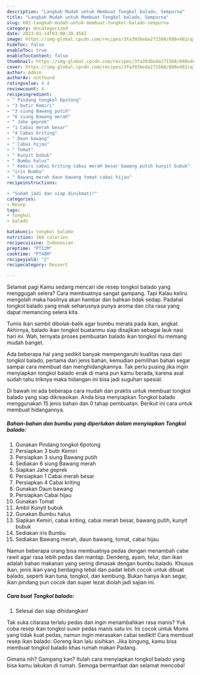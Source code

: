 ```yaml
---
description: "Langkah Mudah untuk Membuat Tongkol balado, Sempurna"
title: "Langkah Mudah untuk Membuat Tongkol balado, Sempurna"
slug: 602-langkah-mudah-untuk-membuat-tongkol-balado-sempurna
category: Uncategorized
date: 2023-01-14T03:00:20.458Z
image: https://img-global.cpcdn.com/recipes/3fa393beda271568/680x482cq70/tongkol-balado-foto-resep-utama.jpg
hideToc: false
enableToc: true
enableTocContent: false
thumbnail: https://img-global.cpcdn.com/recipes/3fa393beda271568/680x482cq70/tongkol-balado-foto-resep-utama.jpg
cover: https://img-global.cpcdn.com/recipes/3fa393beda271568/680x482cq70/tongkol-balado-foto-resep-utama.jpg
author: Admin
authorAv: notfound
ratingvalue: 4.4
reviewcount: 4
recipeingredient:
- " Pindang tongkol 6potong"
- "3 butir Kemiri"
- "3 siung Bawang putih"
- "6 siung Bawang merah"
- " Jahe geprek"
- "1 Cabai merah besar"
- "4 Cabai kriting"
- " Daun bawang"
- " Cabai hijau"
- " Tomat"
- " Kunyit bubuk"
- " Bumbu halus"
- " Kemiri cabai kriting cabai merah besar bawang putih kunyit bubuk"
- "iris Bumbu"
- " Bawang merah daun bawang tomat cabai hijau"
recipeinstructions:

- "Sudah jadi dan siap dinikmati!"
categories:
- Resep
tags:
- tongkol
- balado

katakunci: tongkol balado 
nutrition: 164 calories
recipecuisine: Indonesian
preptime: "PT12M"
cooktime: "PT48M"
recipeyield: "2"
recipecategory: Dessert

---
```



Selamat pagi Kamu sedang mencari ide resep tongkol balado yang menggugah selera? Cara membuatnya sangat gampang. Tapi Kalau keliru mengolah maka hasilnya akan hambar dan bahkan tidak sedap. Padahal tongkol balado yang enak seharusnya punya aroma dan cita rasa yang dapat memancing selera kita.


Tumis ikan sambil dibolak-balik agar bumbu merata pada ikan, angkat. Akhirnya, balado ikan tongkol buatanmu siap disajikan sebagai lauk nasi hari ini. Wah, ternyata proses pembuatan balado ikan tongkol itu memang mudah banget.

Ada beberapa hal yang sedikit banyak mempengaruhi kualitas rasa dari tongkol balado, pertama dari jenis bahan, kemudian pemilihan bahan segar sampai cara membuat dan menghidangkannya. Tak perlu pusing jika ingin menyiapkan tongkol balado enak di mana pun kamu berada, karena asal sudah tahu triknya maka hidangan ini bisa jadi suguhan spesial.


Di bawah ini ada beberapa cara mudah dan praktis untuk membuat tongkol balado yang siap dikreasikan. Anda bisa menyiapkan Tongkol balado menggunakan 15 jenis bahan dan 0 tahap pembuatan. Berikut ini cara untuk membuat hidangannya.

<!--inarticleads1-->

##### Bahan-bahan dan bumbu yang diperlukan dalam menyiapkan Tongkol balado:

1. Gunakan  Pindang tongkol 6potong
1. Persiapkan 3 butir Kemiri
1. Persiapkan 3 siung Bawang putih
1. Sediakan 6 siung Bawang merah
1. Siapkan  Jahe geprek
1. Persiapkan 1 Cabai merah besar
1. Persiapkan 4 Cabai kriting
1. Gunakan  Daun bawang
1. Persiapkan  Cabai hijau
1. Gunakan  Tomat
1. Ambil  Kunyit bubuk
1. Gunakan  Bumbu halus
1. Siapkan  Kemiri, cabai kriting, cabai merah besar, bawang putih, kunyit bubuk
1. Sediakan iris Bumbu
1. Sediakan  Bawang merah, daun bawang, tomat, cabai hijau


Namun beberapa orang bisa membuatnya pedas dengan menambah cabe rawit agar rasa lebih pedas dan mantap. Dendeng, ayam, telur, dan ikan adalah bahan makanan yang sering dimasak dengan bumbu balado. Khusus ikan, jenis ikan yang berdaging tebal dan padat lebih cocok untuk dibuat balado, seperti ikan tuna, tongkol, dan kembung. Bukan hanya ikan segar, ikan pindang pun cocok dan super lezat diolah jadi sajian ini. 

<!--inarticleads2-->

##### Cara buat Tongkol balado:


1. Selesai dan siap dihidangkan!

Tak suka citarasa terlalu pedas dan ingin menambahkan rasa manis? Yuk coba resep ikan tongkol suwir pedas manis satu ini. Ini cocok untuk Moms yang tidak kuat pedas, namun ingin merasakan cabai sedikit! Cara membuat resep ikan balado: Goreng ikan lalu sisihkan. Jika bingung, kamu bisa membuat tongkol balado khas rumah makan Padang. 

Gimana nih? Gampang kan? Itulah cara menyiapkan tongkol balado yang bisa kamu lakukan di rumah. Semoga bermanfaat dan selamat mencoba!
